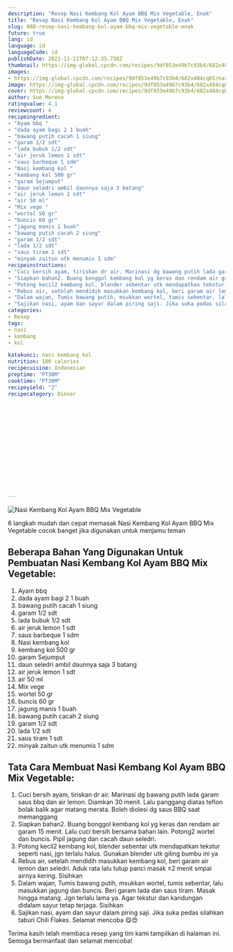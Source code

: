 ```yaml
---
description: "Resep Nasi Kembang Kol Ayam BBQ Mix Vegetable, Enak"
title: "Resep Nasi Kembang Kol Ayam BBQ Mix Vegetable, Enak"
slug: 988-resep-nasi-kembang-kol-ayam-bbq-mix-vegetable-enak
future: true
lang: id
language: id
languageCode: id
publishDate: 2021-11-21T07:12:35.738Z 
thumbnail: https://img-global.cpcdn.com/recipes/9df853e49b7c93b4/682x484cq65/nasi-kembang-kol-ayam-bbq-mix-vegetable-foto-resep-utama.webp
images:
- https://img-global.cpcdn.com/recipes/9df853e49b7c93b4/682x484cq65/nasi-kembang-kol-ayam-bbq-mix-vegetable-foto-resep-utama.webp
image: https://img-global.cpcdn.com/recipes/9df853e49b7c93b4/682x484cq65/nasi-kembang-kol-ayam-bbq-mix-vegetable-foto-resep-utama.webp
cover: https://img-global.cpcdn.com/recipes/9df853e49b7c93b4/682x484cq65/nasi-kembang-kol-ayam-bbq-mix-vegetable-foto-resep-utama.webp
author: Sue Moreno
ratingvalue: 4.1
reviewcount: 4
recipeingredient:
- "Ayam bbq "
- "dada ayam bagi 2 1 buah"
- "bawang putih cacah 1 siung"
- "garam 1/2 sdt"
- "lada bubuk 1/2 sdt"
- "air jeruk lemon 1 sdt"
- "saus barbeque 1 sdm"
- "Nasi kembang kol "
- "kembang kol 500 gr"
- "garam Sejumput"
- "daun seledri ambil daunnya saja 3 batang"
- "air jeruk lemon 1 sdt"
- "air 50 ml"
- "Mix vege "
- "wortel 50 gr"
- "buncis 60 gr"
- "jagung manis 1 buah"
- "bawang putih cacah 2 siung"
- "garam 1/2 sdt"
- "lada 1/2 sdt"
- "saus tiram 1 sdt"
- "minyak zaitun utk menumis 1 sdm"
recipeinstructions:
- "Cuci bersih ayam, tiriskan dr air. Marinasi dg bawang putih lada garam saus bbq dan air lemon. Diamkan 30 menit. Lalu panggang diatas teflon bolak balik agar matang merata. Boleh diolesi dg saus BBQ saat memanggang"
- "Siapkan bahan2. Buang bonggol kembang kol yg keras dan rendam air garam 15 menit. Lalu cuci bersih bersama bahan lain. Potong2 wortel dan buncis. Pipil jagung dan cacah daun seledri."
- "Potong kecil2 kembang kol, blender sebentar utk mendapatkan tekstur seperti nasi, jgn terlalu halus. Gunakan blender utk giling bumbu ini ya"
- "Rebus air, setelah mendidih masukkan kembang kol, beri garam air lemon dan seledri. Aduk rata lalu tutup panci masak ±2 menit smpai airnya kering. Sisihkan"
- "Dalam wajan, Tumis bawang putih, msukkan wortel, tumis sebentar, lalu masukkan jagung dan buncis. Beri garam lada dan saus tiram. Masak hingga matang. Jgn terlalu lama ya. Agar tekstur dan kandungan didalam sayur tetap terjaga. Sisihkan"
- "Sajikan nasi, ayam dan sayur dalam piring saji. Jika suka pedas silahkan taburi Chili Flakes. Selamat mencoba 😋😍"
categories:
- Resep
tags:
- nasi
- kembang
- kol

katakunci: nasi kembang kol 
nutrition: 180 calories
recipecuisine: Indonesian
preptime: "PT30M"
cooktime: "PT30M"
recipeyield: "2"
recipecategory: Dinner


     
    
    
    
    
    
    
    
    
    
    
      
    
---
```



![Nasi Kembang Kol Ayam BBQ Mix Vegetable](https://img-global.cpcdn.com/recipes/9df853e49b7c93b4/682x484cq65/nasi-kembang-kol-ayam-bbq-mix-vegetable-foto-resep-utama.webp)

6 langkah mudah dan cepat memasak  Nasi Kembang Kol Ayam BBQ Mix Vegetable cocok banget jika digunakan untuk menjamu teman

<!--inarticleads1-->

## Beberapa Bahan Yang Digunakan Untuk Pembuatan Nasi Kembang Kol Ayam BBQ Mix Vegetable:

1. Ayam bbq 
1. dada ayam bagi 2 1 buah
1. bawang putih cacah 1 siung
1. garam 1/2 sdt
1. lada bubuk 1/2 sdt
1. air jeruk lemon 1 sdt
1. saus barbeque 1 sdm
1. Nasi kembang kol 
1. kembang kol 500 gr
1. garam Sejumput
1. daun seledri ambil daunnya saja 3 batang
1. air jeruk lemon 1 sdt
1. air 50 ml
1. Mix vege 
1. wortel 50 gr
1. buncis 60 gr
1. jagung manis 1 buah
1. bawang putih cacah 2 siung
1. garam 1/2 sdt
1. lada 1/2 sdt
1. saus tiram 1 sdt
1. minyak zaitun utk menumis 1 sdm



<!--inarticleads2-->

## Tata Cara Membuat Nasi Kembang Kol Ayam BBQ Mix Vegetable:

1. Cuci bersih ayam, tiriskan dr air. Marinasi dg bawang putih lada garam saus bbq dan air lemon. Diamkan 30 menit. Lalu panggang diatas teflon bolak balik agar matang merata. Boleh diolesi dg saus BBQ saat memanggang
1. Siapkan bahan2. Buang bonggol kembang kol yg keras dan rendam air garam 15 menit. Lalu cuci bersih bersama bahan lain. Potong2 wortel dan buncis. Pipil jagung dan cacah daun seledri.
1. Potong kecil2 kembang kol, blender sebentar utk mendapatkan tekstur seperti nasi, jgn terlalu halus. Gunakan blender utk giling bumbu ini ya
1. Rebus air, setelah mendidih masukkan kembang kol, beri garam air lemon dan seledri. Aduk rata lalu tutup panci masak ±2 menit smpai airnya kering. Sisihkan
1. Dalam wajan, Tumis bawang putih, msukkan wortel, tumis sebentar, lalu masukkan jagung dan buncis. Beri garam lada dan saus tiram. Masak hingga matang. Jgn terlalu lama ya. Agar tekstur dan kandungan didalam sayur tetap terjaga. Sisihkan
1. Sajikan nasi, ayam dan sayur dalam piring saji. Jika suka pedas silahkan taburi Chili Flakes. Selamat mencoba 😋😍




Terima kasih telah membaca resep yang tim kami tampilkan di halaman ini. Semoga bermanfaat dan selamat mencoba!
